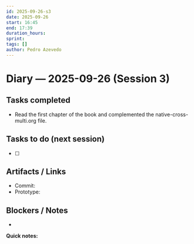 ```yaml
---
id: 2025-09-26-s3
date: 2025-09-26
start: 16:45
end: 17:39
duration_hours:
sprint:
tags: []
author: Pedro Azevedo
---
```


# Diary — 2025-09-26 (Session 3)

## Tasks completed
- Read the first chapter of the book and complemented the native-cross-multi.org file.
## Tasks to do (next session)
- [ ]

## Artifacts / Links
- Commit:
- Prototype:

## Blockers / Notes
-

**Quick notes:**
